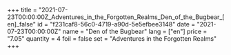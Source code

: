 +++
title = "2021-07-23T00:00:00Z_Adventures_in_the_Forgotten_Realms_Den_of_the_Bugbear_[en]_false"
id = "f231caf8-56c0-4719-a90d-5e5efbee3148"
date = "2021-07-23T00:00:00Z"
name = "Den of the Bugbear"
lang = ["en"]
price = "7.05"
quantity = 4
foil = false
set = "Adventures in the Forgotten Realms"
+++
